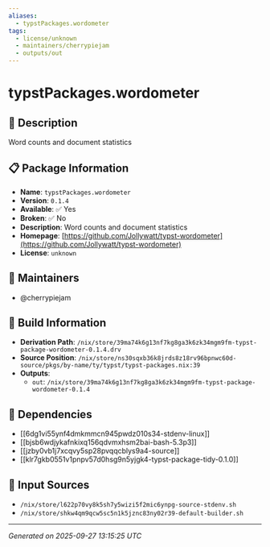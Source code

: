 ```yaml
---
aliases:
  - typstPackages.wordometer
tags:
  - license/unknown
  - maintainers/cherrypiejam
  - outputs/out
---
```


# typstPackages.wordometer

## 📝 Description

Word counts and document statistics

## 📋 Package Information

- **Name**: `typstPackages.wordometer`
- **Version**: `0.1.4`
- **Available**: ✅ Yes
- **Broken**: ✅ No
- **Description**: Word counts and document statistics
- **Homepage**: [https://github.com/Jollywatt/typst-wordometer](https://github.com/Jollywatt/typst-wordometer)
- **License**: `unknown`
## 👥 Maintainers

- @cherrypiejam


## 🔧 Build Information

- **Derivation Path**: `/nix/store/39ma74k6g13nf7kg8ga3k6zk34mgm9fm-typst-package-wordometer-0.1.4.drv`
- **Source Position**: `/nix/store/ns30sqxb36k8jrds8z18rv96bpnwc60d-source/pkgs/by-name/ty/typst/typst-packages.nix:39`
- **Outputs**:
  - `out`:  `/nix/store/39ma74k6g13nf7kg8ga3k6zk34mgm9fm-typst-package-wordometer-0.1.4`

## 🔗 Dependencies

- [[6dg1vi55ynf4dmkmmcn945pwdz010s34-stdenv-linux]]
- [[bjsb6wdjykafnkixq156qdvmxhsm2bai-bash-5.3p3]]
- [[jzby0vb1j7xcqvy5sp28pvqqcblys9a4-source]]
- [[klr7gkb0551v1pnpv57d0hsg9n5yjgk4-typst-package-tidy-0.1.0]]

## 📁 Input Sources

- `/nix/store/l622p70vy8k5sh7y5wizi5f2mic6ynpg-source-stdenv.sh`
- `/nix/store/shkw4qm9qcw5sc5n1k5jznc83ny02r39-default-builder.sh`

---
*Generated on 2025-09-27 13:15:25 UTC*
